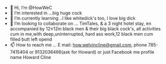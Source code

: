 
- 👋 Hi, I’m @HowWeC
- 👀 I’m interested in ...big huge cock
- 🌱 I’m currently learning ..I like whitedick's too,  I love big dick
- 💞️ I’m looking to collaborate on ... TimTales, & a 3 night hotel stay, en accompanied by 12≤12in black men & their big black cock's, all activities cum in me,with deep,uninterrupted, hard ass work,12 black men cum filled butt left opend 
- 📫 How to reach me ... E mail: how.welvincline@gmail.com, phone 785-7415404 or 9132036466(ask for Howard) or just Facebook me profile name Howard Cline

<!---
HowWeC/HowWeC is a ✨ special ✨ repository because its `README.md` (this file) appears on your GitHub profile.
You can click the Preview link to take a look at your changes.
--->
